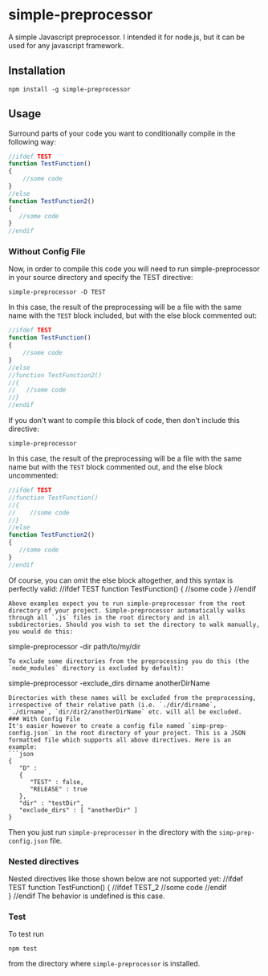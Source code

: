 # simple-preprocessor

A simple Javascript preprocessor. I intended it for node.js, but it can be used for any javascript framework.

## Installation

```
npm install -g simple-preprocessor
```

## Usage
Surround parts of your code you want to conditionally compile in the following way:
```javascript
//ifdef TEST 
function TestFunction() 
{ 
    //some code 
}
//else
function TestFunction2()
{
   //some code
}
//endif
```
### Without Config File
Now, in order to compile this code you will need to run simple-preprocessor in your source directory and specify the TEST directive:
```
simple-preprocessor -D TEST
```
In this case, the result of the preprocessing will be a file with the same name with the `TEST` block included, but with the else block commented out:
```javascript
//ifdef TEST 
function TestFunction() 
{ 
    //some code 
}
//else
//function TestFunction2()
//{
//   //some code
//}
//endif
```
If you don't want to compile this block of code, then don't include this directive:
```
simple-preprocessor
```
In this case, the result of the preprocessing will be a file with the same name but with the `TEST` block commented out, and the else block uncommented:
```javascript
//ifdef TEST 
//function TestFunction() 
//{ 
//    //some code 
//}
//else
function TestFunction2()
{
   //some code
}
//endif
```
Of course, you can omit the else block altogether, and this syntax is perfectly valid:
//ifdef TEST 
function TestFunction() 
{ 
    //some code 
}
//endif
```
Above examples expect you to run simple-preprocessor from the root directory of your project. Simple-preprocessor automatically walks through all `.js` files in the root directory and in all subdirectories. Should you wish to set the directory to walk manually, you would do this:
```
simple-preprocessor -dir path/to/my/dir
```
To exclude some directories from the preprocessing you do this (the `node_modules` directory is excluded by default):
```
simple-preprocessor -exclude_dirs dirname anotherDirName
```
Directories with these names will be excluded from the preprocessing, irrespective of their relative path (i.e. `./dir/dirname`, `./dirname`, `dir/dir2/anotherDirName` etc. will all be excluded.
### With Config File
It's easier however to create a config file named `simp-prep-config.json` in the root directory of your project. This is a JSON formatted file which supports all above directives. Here is an example:
```json
{
   "D" :
   {
      "TEST" : false,
      "RELEASE" : true
   },
   "dir" : "testDir",
   "exclude_dirs" : [ "anotherDir" ]
}
```
Then you just run `simple-preprocessor` in the directory with the `simp-prep-config.json` file.
### Nested directives
Nested directives like those shown below are not supported yet:
//ifdef TEST 
function TestFunction() 
{
//ifdef TEST_2
    //some code
//endif    
}
//endif
The behavior is undefined is this case.
### Test
To test run
```
npm test
```
from the directory where `simple-preprocessor` is installed.